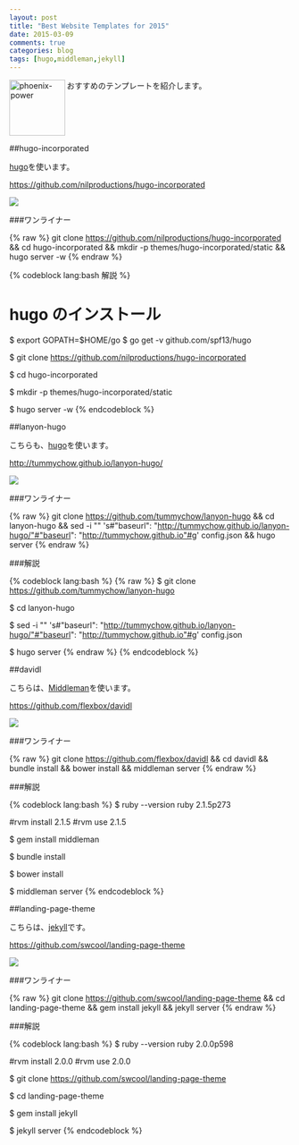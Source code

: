 ```yaml
---
layout: post
title: "Best Website Templates for 2015"
date: 2015-03-09
comments: true
categories: blog
tags: [hugo,middleman,jekyll]
---
```

<img src="{{ root_url }}/images/more.png" alt="phoenix-power" align="left" width="100" height="100">おすすめのテンプレートを紹介します。<!--more--><br clear="all">

##hugo-incorporated

[hugo](https://github.com/spf13/hugo)を使います。

https://github.com/nilproductions/hugo-incorporated

![](http://lh5.ggpht.com/-Jd1zx4Gfy1I/VP1mCDPn2qI/AAAAAAAAAhk/o3_XnvanCgc/s0/%2525E3%252582%2525B9%2525E3%252582%2525AF%2525E3%252583%2525AA%2525E3%252583%2525BC%2525E3%252583%2525B3%2525E3%252582%2525B7%2525E3%252583%2525A7%2525E3%252583%252583%2525E3%252583%252588%2525201.png)

###ワンライナー

{% raw %}
    git clone https://github.com/nilproductions/hugo-incorporated && cd hugo-incorporated &&  mkdir -p themes/hugo-incorporated/static && hugo server -w
{% endraw %}

{% codeblock lang:bash 解説 %}
# hugo のインストール
$ export GOPATH=$HOME/go
$ go get -v github.com/spf13/hugo

$ git clone https://github.com/nilproductions/hugo-incorporated

$ cd hugo-incorporated

$ mkdir -p themes/hugo-incorporated/static

$ hugo server -w
{% endcodeblock %}

##lanyon-hugo


こちらも、[hugo](https://github.com/spf13/hugo)を使います。

http://tummychow.github.io/lanyon-hugo/

![](http://lh5.ggpht.com/-YDreUnZcCxU/VP1mBSNOm2I/AAAAAAAAAhg/hgAWGj5ZsLk/s0/%2525E3%252582%2525B9%2525E3%252582%2525AF%2525E3%252583%2525AA%2525E3%252583%2525BC%2525E3%252583%2525B3%2525E3%252582%2525B7%2525E3%252583%2525A7%2525E3%252583%252583%2525E3%252583%252588%2525201.png)

###ワンライナー

{% raw %}
    git clone https://github.com/tummychow/lanyon-hugo && cd lanyon-hugo && sed -i "" 's#"baseurl": "http://tummychow.github.io/lanyon-hugo/"#"baseurl": "http://tummychow.github.io"#g' config.json && hugo server
{% endraw %}

###解説

{% codeblock lang:bash %}
{% raw %}
$ git clone https://github.com/tummychow/lanyon-hugo

$ cd lanyon-hugo

$ sed -i "" 's#"baseurl": "http://tummychow.github.io/lanyon-hugo/"#"baseurl": "http://tummychow.github.io"#g' config.json

$ hugo server
{% endraw %}
{% endcodeblock %}

##davidl

こちらは、[Middleman](https://middlemanapp.com/)を使います。

https://github.com/flexbox/davidl

![](http://lh3.ggpht.com/-kag6ZxI-7xE/VP1oGwP-OPI/AAAAAAAAAhw/_L72re3rUA0/s0/%2525E3%252582%2525B9%2525E3%252582%2525AF%2525E3%252583%2525AA%2525E3%252583%2525BC%2525E3%252583%2525B3%2525E3%252582%2525B7%2525E3%252583%2525A7%2525E3%252583%252583%2525E3%252583%252588.png)


###ワンライナー

{% raw %}
    git clone https://github.com/flexbox/davidl && cd davidl && bundle install && bower install && middleman server 
{% endraw %}

###解説

{% codeblock lang:bash %}
$ ruby --version
ruby 2.1.5p273

#rvm install 2.1.5
#rvm use 2.1.5

$ gem install middleman

$ bundle install

$ bower install

$ middleman server 
{% endcodeblock %}


##landing-page-theme

こちらは、[jekyll](http://jekyllrb.com/)です。

https://github.com/swcool/landing-page-theme

![](http://lh6.ggpht.com/-l2duHbXqf7M/VP1o84_Z_MI/AAAAAAAAAh4/B7z6Pq8Ei_0/s0/%2525E3%252582%2525B9%2525E3%252582%2525AF%2525E3%252583%2525AA%2525E3%252583%2525BC%2525E3%252583%2525B3%2525E3%252582%2525B7%2525E3%252583%2525A7%2525E3%252583%252583%2525E3%252583%252588.png)

###ワンライナー

{% raw %}
    git clone https://github.com/swcool/landing-page-theme && cd landing-page-theme && gem install jekyll && jekyll server
{% endraw %}

###解説

{% codeblock lang:bash %}
$ ruby --version
ruby 2.0.0p598

#rvm install 2.0.0
#rvm use 2.0.0

$ git clone https://github.com/swcool/landing-page-theme

$ cd landing-page-theme

$ gem install jekyll

$ jekyll server
{% endcodeblock %}


